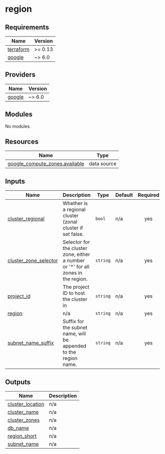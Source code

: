 # region

<!-- BEGIN_TF_DOCS -->
## Requirements

| Name | Version |
|------|---------|
| <a name="requirement_terraform"></a> [terraform](#requirement\_terraform) | >= 0.13 |
| <a name="requirement_google"></a> [google](#requirement\_google) | ~> 6.0 |

## Providers

| Name | Version |
|------|---------|
| <a name="provider_google"></a> [google](#provider\_google) | ~> 6.0 |

## Modules

No modules.

## Resources

| Name | Type |
|------|------|
| [google_compute_zones.available](https://registry.terraform.io/providers/hashicorp/google/latest/docs/data-sources/compute_zones) | data source |

## Inputs

| Name | Description | Type | Default | Required |
|------|-------------|------|---------|:--------:|
| <a name="input_cluster_regional"></a> [cluster\_regional](#input\_cluster\_regional) | Whether is a regional cluster (zonal cluster if set false. | `bool` | n/a | yes |
| <a name="input_cluster_zone_selector"></a> [cluster\_zone\_selector](#input\_cluster\_zone\_selector) | Selector for the cluster zone, either a number or '*' for all zones in the region. | `string` | n/a | yes |
| <a name="input_project_id"></a> [project\_id](#input\_project\_id) | The project ID to host the cluster in | `string` | n/a | yes |
| <a name="input_region"></a> [region](#input\_region) | n/a | `string` | n/a | yes |
| <a name="input_subnet_name_suffix"></a> [subnet\_name\_suffix](#input\_subnet\_name\_suffix) | Suffix for the subnet name, will be appended to the region name. | `string` | n/a | yes |

## Outputs

| Name | Description |
|------|-------------|
| <a name="output_cluster_location"></a> [cluster\_location](#output\_cluster\_location) | n/a |
| <a name="output_cluster_name"></a> [cluster\_name](#output\_cluster\_name) | n/a |
| <a name="output_cluster_zones"></a> [cluster\_zones](#output\_cluster\_zones) | n/a |
| <a name="output_db_name"></a> [db\_name](#output\_db\_name) | n/a |
| <a name="output_region_short"></a> [region\_short](#output\_region\_short) | n/a |
| <a name="output_subnet_name"></a> [subnet\_name](#output\_subnet\_name) | n/a |
<!-- END_TF_DOCS -->

